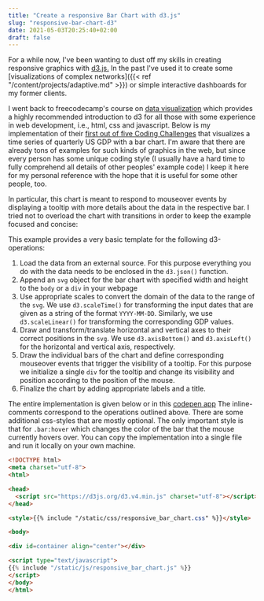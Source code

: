 ```yaml
---
title: "Create a responsive Bar Chart with d3.js"
slug: "responsive-bar-chart-d3"
date: 2021-05-03T20:25:40+02:00
draft: false
---
```


For a while now, I've been wanting to dust off my skills in creating responsive graphics with [d3.js.](https://d3js.org/) In the past I've used it to create some [visualizations of complex networks]({{< ref "/content/projects/adaptive.md" >}}) or simple interactive dashboards for my former clients.

I went back to freecodecamp's course on [data visualization](https://www.freecodecamp.org/learn/data-visualization/) which provides a highly recommended introduction to d3 for all those with some experience in web development, i.e., html, css and javascript. Below is my implementation of their [first out of five Coding Challenges](https://www.freecodecamp.org/learn/data-visualization/data-visualization-projects/visualize-data-with-a-bar-chart) that visualizes a time series of quarterly US GDP with a bar chart. I'm aware that there are already tons of examples for such kinds of graphics in the web, but since every person has some unique coding style (I usually have a hard time to fully comprehend all details of other peoples' example code) I keep it here for my personal reference with the hope that it is useful for some other people, too.

In particular, this chart is meant to respond to mouseover events by displaying a tooltip with more details about the data in the respective bar. I tried not to overload the chart with transitions in order to keep the example focused and concise:

<script src="https://d3js.org/d3.v4.min.js"></script>

<link rel="stylesheet" href="/css/responsive_bar_chart.css">

<div id=container align="center"></div>

<script src="/js/responsive_bar_chart.js"></script>

This example provides a very basic template for the following d3-operations:

1. Load the data from an external source. For this purpose everything you do with the data needs to be enclosed in the `d3.json()` function.
2. Append an `svg` object for the bar chart with specified width and height to the `body` or a `div` in your webpage
3. Use appropriate scales to convert the domain of the data to the range of the `svg`. We use `d3.scaleTime()` for transforming the input dates that are given as a string of the format `YYYY-MM-DD`. Similarly, we use `d3.scaleLinear()` for transforming the corresponding GDP values.
4. Draw and transform/translate horizontal and vertical axes to their correct positions in the `svg`. We use `d3.axisBottom()` and `d3.axisLeft()` for the horizontal and vertical axis, respectively.
5. Draw the individual bars of the chart and define corresponding mouseover events that trigger the visibility of a tooltip. For this purpose we initialize a single `div` for the tooltip and change its visibility and position according to the position of the mouse.
6. Finalize the chart by adding appropriate labels and a title.

The entire implementation is given below or in this [codepen app](https://codepen.io/marcwie/pen/rNjXQwR.) The inline-comments correspond to the operations outlined above. There are some additional css-styles that are mostly optional. The only important style is that for `.bar:hover` which changes the color of the bar that the mouse currently hovers over. You can copy the implementation into a single file and run it locally on your own machine.
```html
<!DOCTYPE html>
<meta charset="utf-8">
<html>

<head>
  <script src="https://d3js.org/d3.v4.min.js" charset="utf-8"></script>
</head>

<style>{{% include "/static/css/responsive_bar_chart.css" %}}</style>

<body>

<div id=container align="center"></div>

<script type="text/javascript">
{{% include "/static/js/responsive_bar_chart.js" %}}
</script>
</body>
</html>
```
